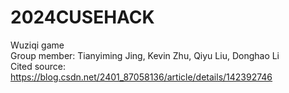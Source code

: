 # 2024CUSEHACK
Wuziqi game<br />
Group member: Tianyiming Jing, Kevin Zhu, Qiyu Liu, Donghao Li<br />
Cited source: https://blog.csdn.net/2401_87058136/article/details/142392746<br />
